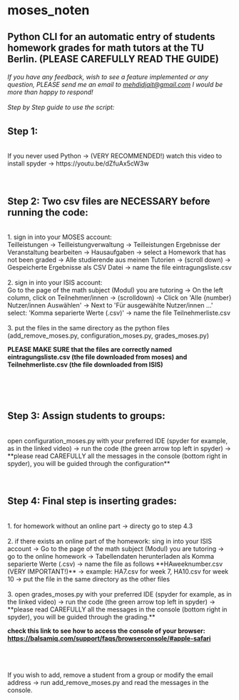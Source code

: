 # moses_noten
## Python CLI for an automatic entry of students homework grades for math tutors at the TU Berlin. (PLEASE CAREFULLY READ THE GUIDE)<br/>
###### If you have any feedback, wish to see a feature implemented or any question, PLEASE send me an email to mehdidjait@gmail.com I would be more than happy to respond! <br/><br/> Step by Step guide to use the script:

## Step 1:
<br/>
If you never used Python -> (VERY RECOMMENDED!) watch this video to install spyder -> https://youtu.be/dZfuAx5cW3w  
<br/>
<br/>
<br/>

## Step 2: Two csv files are NECESSARY before running the code:
<br/>
1. sign in into your MOSES account:
<br/>
Teilleistungen -> Teilleistungverwaltung -> Teilleistungen Ergebnisse der Veranstaltung bearbeiten -> Hausaufgaben -> select a Homework that has not been graded -> Alle studierende aus meinen Tutorien -> (scroll down) -> Gespeicherte Ergebnisse als CSV Datei -> name the file eintragungsliste.csv
<br/>
<br/>
2. sign in into your ISIS account:
<br/>
Go to the page of the math subject (Modul) you are tutoring -> On the left column, click on Teilnehmer/innen -> (scrolldown) -> Click on 'Alle {number} Nutzer/innen Auswählen' -> Next to 'Für ausgewählte Nutzer/innen …' select: 'Komma separierte Werte (.csv)' -> name the file Teilnehmerliste.csv 
<br/>
<br/>
3. put the files in the same directory as the python files (add_remove_moses.py, configuration_moses.py, grades_moses.py)

**PLEASE MAKE SURE that the files are correctly named eintragungsliste.csv (the file downloaded from moses) and Teilnehmerliste.csv (the file downloaded from ISIS)**

<br/>
<br/>
<br/>

## Step 3: Assign students to groups:
<br/>
open configuration_moses.py with your preferred IDE (spyder for example, as in the linked video) -> run the code (the green arrow top left in spyder) -> 
**please read CAREFULLY all the messages in the console (bottom right in spyder), you will be guided through the configuration**
<br/>
<br/>
<br/>

## Step 4: Final step is inserting grades: 
<br/>
1. for homework without an online part -> directy go to step 4.3
<br/>
<br/>
2. if there exists an online part of the homework: sing in into your ISIS account -> Go to the page of the math subject (Modul) you are tutoring -> go to the online homework -> Tabellendaten herunterladen als Komma separierte Werte (.csv) -> name the file as follows **HAweeknumber.csv (VERY IMPORTANT!)** -> example: HA7.csv for week 7, HA10.csv for week 10 -> put the file in the same directory as the other files   
<br/>
<br/>
3. open grades_moses.py with your preferred IDE (spyder for example, as in the linked video) -> run the code (the green arrow top left in spyder) -> 
**please read CAREFULLY all the messages in the console (bottom right in spyder), you will be guided through the grading.**  

**check this link to see how to access the console of your browser: https://balsamiq.com/support/faqs/browserconsole/#apple-safari**

<br/>
<br/>
<br/>
If you wish to add, remove a student from a group or modify the email address -> run add_remove_moses.py and read the messages in the console.
